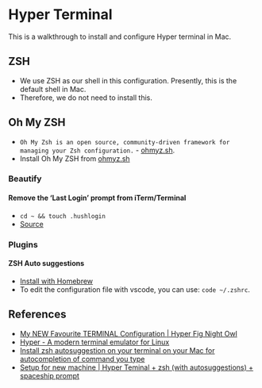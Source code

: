 # Hyper Terminal

This is a walkthrough to install and configure Hyper terminal in Mac.

## ZSH

* We use ZSH as our shell in this configuration. Presently, this is the default shell in Mac.
* Therefore, we do not need to install this.

## Oh My ZSH

* `Oh My Zsh is an open source, community-driven framework for managing your Zsh configuration.` - [ohmyz.sh](https://ohmyz.sh/).
* Install Oh My ZSH from [ohmyz.sh](https://ohmyz.sh/)

### Beautify

#### Remove the ‘Last Login’ prompt from iTerm/Terminal

* `cd ~ && touch .hushlogin`
* [Source](https://medium.com/macoclock/how-to-remove-the-last-login-prompt-from-iterm-terminal-on-macos-8d70dea0f2e)

### Plugins

#### ZSH Auto suggestions

* [Install with Homebrew](https://github.com/zsh-users/zsh-autosuggestions/blob/master/INSTALL.md#homebrew)
* To edit the configuration file with vscode, you can use: `code ~/.zshrc`.

## References

* [My NEW Favourite TERMINAL Configuration | Hyper Fig Night Owl](https://youtu.be/QsXbY33EX9w)
* [Hyper - A modern terminal emulator for Linux](https://youtu.be/u8_HwJjbKHA)
* [Install zsh autosuggestion on your terminal on your Mac for autocompletion of command you type](https://youtu.be/Gj5BuFwGK6o)
* [Setup for new machine | Hyper Teminal + zsh (with autosuggestions) + spaceship prompt](https://gist.github.com/xavianaxw/8e75ff37adc45bc9d3d62ada2e72ff3f)
